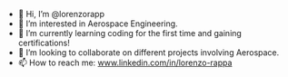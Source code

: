 - 👋 Hi, I’m @lorenzorapp
- 👀 I’m interested in Aerospace Engineering. 
- 🌱 I’m currently learning coding for the first time and gaining certifications!
- 💞️ I’m looking to collaborate on different projects involving Aerospace.
- 📫 How to reach me: www.linkedin.com/in/lorenzo-rappa

<!---
lorenzorapp/lorenzorapp is a ✨ special ✨ repository because its `README.md` (this file) appears on your GitHub profile.
You can click the Preview link to take a look at your changes.
--->
